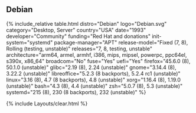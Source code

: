## Debian

{% include_relative table.html distro="Debian" logo="Debian.svg" category="Desktop, Server" country="USA" date="1993" developer="Community" funding="Red Hat and donations" init-system="systemd" package-manager="APT" release-model="Fixed (7, 8), Rolling (testing, unstable)" releases="7, 8, testing, unstable" architecture="arm64, armel, armhf, i386, mips, mipsel, powerpc, ppc64el, s390x, x86_64" broadcom="No" fuse="Yes" uefi="Yes" firefox="45.6.0 (8), 50.1.0 (unstable)" glibc="2.19 (8), 2.24 (unstable)" gnome="3.14.4 (8), 3.22.2 (unstable)" libreoffice="5.2.3 (8 backports), 5.2.4 rc1 (unstable)" linux="3.16 (8), 4.7 (8 backports), 4.8 (unstable)" xorg="1.16.4 (8), 1.19.0 (unstable)" bash="4.3 (8), 4.4 (unstable)" zsh="5.0.7 (8), 5.3 (unstable)" systemd="215 (8), 230 (8 backports), 232 (unstable)" %}

{% include Layouts/clear.html %}
